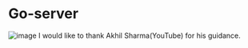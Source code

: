 # Go-server
![image](https://user-images.githubusercontent.com/59835523/180274047-b0ecd982-ad0e-4794-bd69-85f4c0e430d0.png)
I would like to thank Akhil Sharma(YouTube) for his guidance.
